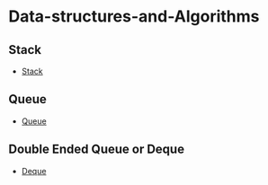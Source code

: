 # Data-structures-and-Algorithms

## Stack
- [Stack](https://github.com/siAyush/Data-structures-and-Algorithms/blob/master/Stack/stack.py)
## Queue
- [Queue](https://github.com/siAyush/Data-structures-and-Algorithms/blob/master/Queue/queue.py)
## Double Ended Queue or Deque
- [Deque](https://github.com/siAyush/Data-structures-and-Algorithms/blob/master/Queue/deque.py)
